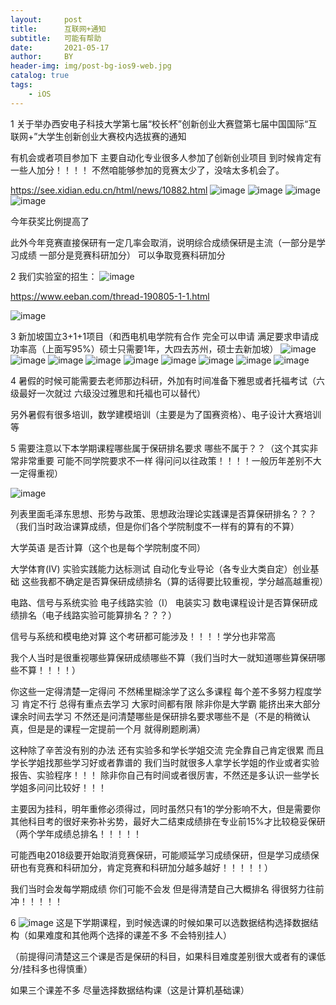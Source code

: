 ```yaml
---
layout:     post
title:      互联网+通知
subtitle:   可能有帮助
date:       2021-05-17
author:     BY
header-img: img/post-bg-ios9-web.jpg
catalog: true
tags:
    - iOS
---
```

1 关于举办西安电子科技大学第七届“校长杯”创新创业大赛暨第七届中国国际“互联网+”大学生创新创业大赛校内选拔赛的通知

有机会或者项目参加下 主要自动化专业很多人参加了创新创业项目 到时候肯定有一些人加分！！！！
不然咱能够参加的竞赛太少了，没啥太多机会了。


https://see.xidian.edu.cn/html/news/10882.html
![image](https://user-images.githubusercontent.com/24884878/118445130-a4ffdc00-b720-11eb-9dbd-d35b5385f291.png)
![image](https://user-images.githubusercontent.com/24884878/118445170-ac26ea00-b720-11eb-8631-4d5280f015d6.png)
![image](https://user-images.githubusercontent.com/24884878/118445197-b34df800-b720-11eb-8f4e-3194974b2b73.png)
![image](https://user-images.githubusercontent.com/24884878/118445213-b943d900-b720-11eb-9361-f441daa494b8.png)

今年获奖比例提高了

此外今年竞赛直接保研有一定几率会取消，说明综合成绩保研是主流（一部分是学习成绩 一部分是竞赛科研加分）
可以争取竞赛科研加分


2 我们实验室的招生：
![image](https://user-images.githubusercontent.com/24884878/118450191-813f9480-b726-11eb-8eb0-9d1efbea7a78.png)

https://www.eeban.com/thread-190805-1-1.html

![image](https://user-images.githubusercontent.com/24884878/118450246-9288a100-b726-11eb-9cba-d5dd4a21c7f4.png)

3 新加坡国立3+1+1项目（和西电机电学院有合作 完全可以申请 满足要求申请成功率高（上面写95%）硕士只需要1年，大四去苏州，硕士去新加坡）
 ![image](https://user-images.githubusercontent.com/24884878/118450456-cb287a80-b726-11eb-8120-2b3feaf81fc9.png)
![image](https://user-images.githubusercontent.com/24884878/118450490-d7143c80-b726-11eb-92e2-e1e15624e16d.png)
![image](https://user-images.githubusercontent.com/24884878/118450516-dd0a1d80-b726-11eb-9629-b27ccd634d85.png)
![image](https://user-images.githubusercontent.com/24884878/118450539-e1ced180-b726-11eb-917f-0a357586f160.png)
![image](https://user-images.githubusercontent.com/24884878/118450568-e98e7600-b726-11eb-917d-0bcc5992b17b.png)
![image](https://user-images.githubusercontent.com/24884878/118450580-eeebc080-b726-11eb-87c8-b58518f7b00c.png)
![image](https://user-images.githubusercontent.com/24884878/118450595-f317de00-b726-11eb-86c1-3dec2fa4cf30.png)
![image](https://user-images.githubusercontent.com/24884878/118450621-f8752880-b726-11eb-872e-12413835c4e5.png)
![image](https://user-images.githubusercontent.com/24884878/118450656-032fbd80-b727-11eb-8357-f913cc241045.png)

 
 4 暑假的时候可能需要去老师那边科研，外加有时间准备下雅思或者托福考试（六级最好一次就过 六级没过雅思和托福也可以替代）
 
 另外暑假有很多培训，数学建模培训（主要是为了国赛资格）、电子设计大赛培训等
 
 5 需要注意以下本学期课程哪些属于保研排名要求 哪些不属于？？（这个其实非常非常重要 可能不同学院要求不一样 得问问以往政策！！！！一般历年差别不大 一定得重视）
 
 ![image](https://user-images.githubusercontent.com/24884878/118485138-a0501d80-b74a-11eb-87ff-ed263db27477.png)
 
 列表里面毛泽东思想、形势与政策、思想政治理论实践课是否算保研排名？？？（我们当时政治课算成绩，但是你们各个学院制度不一样有的算有的不算）
 
 大学英语 是否计算（这个也是每个学院制度不同）
 
 大学体育(IV) 实验实践能力达标测试 自动化专业导论（各专业大类自定）创业基础 这些我都不确定是否算保研成绩排名（算的话得要比较重视，学分越高越重视）
 
 电路、信号与系统实验 电子线路实验（Ⅰ） 电装实习 数电课程设计是否算保研成绩排名（电子线路实验可能算排名？？？）
 
 信号与系统和模电绝对算 这个考研都可能涉及！！！！学分也非常高
 
 我个人当时是很重视哪些算保研成绩哪些不算（我们当时大一就知道哪些算保研哪些不算！！！！） 
 
 你这些一定得清楚一定得问 不然稀里糊涂学了这么多课程 每个差不多努力程度学习 肯定不行
 总得有重点去学习 大家时间都有限 除非你是大学霸 能挤出来大部分课余时间去学习 不然还是问清楚哪些是保研排名要求哪些不是（不是的稍微认真，但是是的课程一定提前一个月
 就得刷题刷满）
 
 这种除了辛苦没有别的办法 还有实验多和学长学姐交流  完全靠自己肯定很累 而且学长学姐找那些学习好或者靠谱的 我们当时就很多人拿学长学姐的作业或者实验报告、实验程序！！！
 除非你自己有时间或者很厉害，不然还是多认识一些学长学姐多问问比较好！！！
 
 
 主要因为挂科，明年重修必须得过，同时虽然只有1的学分影响不大，但是需要你其他科目考的很好来弥补劣势，最好大二结束成绩排在专业前15%才比较稳妥保研（两个学年成绩总排名！！！！！
 
 可能西电2018级要开始取消竞赛保研，可能顺延学习成绩保研，但是学习成绩保研也有竞赛和科研加分，肯定竞赛和科研加分越多越好！！！！！）
 
 
 我们当时会发每学期成绩 你们可能不会发 但是得清楚自己大概排名 得很努力往前冲！！！！！
 
 
 6 
 ![image](https://user-images.githubusercontent.com/24884878/118486363-16a14f80-b74c-11eb-8012-fea9bdcef777.png)
这是下学期课程，到时候选课的时候如果可以选数据结构选择数据结构（如果难度和其他两个选择的课差不多 不会特别挂人）

（前提得问清楚这三个课是否是保研的科目，如果科目难度差别很大或者有的课低分/挂科多也得慎重）

如果三个课差不多 尽量选择数据结构课（这是计算机基础课）
 
 
 
 

 
 
 
